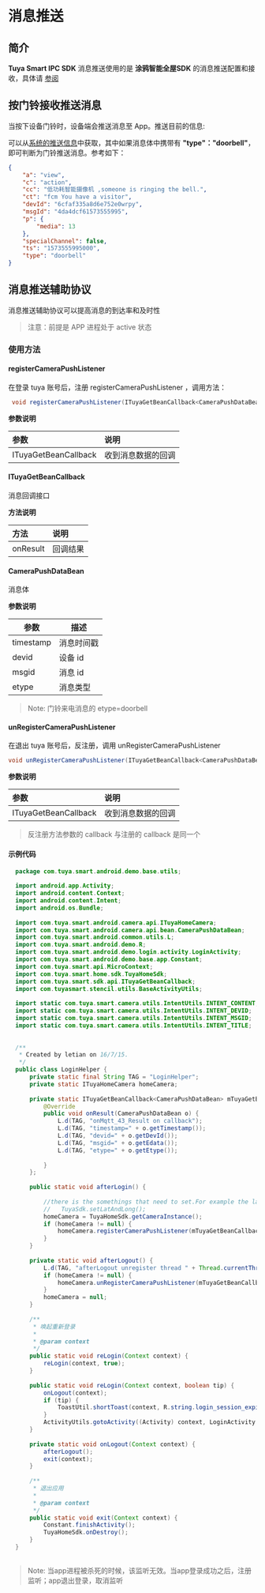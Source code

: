 # 消息推送



## 简介

**Tuya Smart IPC SDK** 消息推送使用的是 **涂鸦智能全屋SDK** 的消息推送配置和接收，具体请 [参阅](https://tuyainc.github.io/tuyasmart_home_android_sdk_doc/zh-hans/resource/MessagePush.html)



## 按门铃接收推送消息

当按下设备门铃时，设备端会推送消息至 App。推送目前的信息:

可以从[系统的推送信息](https://tuyainc.github.io/tuyasmart_home_android_sdk_doc/zh-hans/resource/MessagePush.html)中获取，其中如果消息体中携带有 **"type"："doorbell"**，即可判断为门铃推送消息。参考如下：

```json
{
	"a": "view",
	"c": "action",
	"cc": "低功耗智能摄像机 ,someone is ringing the bell.",
	"ct": "fcm You have a visitor",
	"devId": "6cfaf335a8d6e752e0wrpy",
	"msgId": "4da4dcf61573555995",
	"p": {
		"media": 13
	},
	"specialChannel": false,
	"ts": "1573555995000",
	"type": "doorbell"
}
```



## 消息推送辅助协议

消息推送辅助协议可以提高消息的到达率和及时性

> 注意：前提是 APP 进程处于 active 状态



### 使用方法



#### registerCameraPushListener

在登录 tuya 账号后，注册 registerCameraPushListener ，调用方法：

```java
 void registerCameraPushListener(ITuyaGetBeanCallback<CameraPushDataBean> callback);
```

**参数说明**

| 参数                 | 说明               |
| :-------------------- | :------------------ |
| ITuyaGetBeanCallback | 收到消息数据的回调 |



#### ITuyaGetBeanCallback 

消息回调接口

**方法说明**

| 方法     | 说明     |
| :-------- | :-------- |
| onResult | 回调结果 |



#### CameraPushDataBean

 消息体

**参数说明**

| 参数      | 描述       |
| --------- | ---------- |
| timestamp | 消息时间戳 |
| devid     | 设备 id    |
| msgid     | 消息 id    |
| etype     | 消息类型   |

> Note: 门铃来电消息的 etype=doorbell 



#### unRegisterCameraPushListener

在退出 tuya 账号后，反注册，调用 unRegisterCameraPushListener

```java
void unRegisterCameraPushListener(ITuyaGetBeanCallback<CameraPushDataBean> callback);
```

**参数说明**

| 参数                 | 说明               |
| :-------------------- | :------------------ |
| ITuyaGetBeanCallback | 收到消息数据的回调 |

> 反注册方法参数的 callback 与注册的 callback 是同一个



#### 示例代码

 ```java
   package com.tuya.smart.android.demo.base.utils;
   
   import android.app.Activity;
   import android.content.Context;
   import android.content.Intent;
   import android.os.Bundle;
   
   import com.tuya.smart.android.camera.api.ITuyaHomeCamera;
   import com.tuya.smart.android.camera.api.bean.CameraPushDataBean;
   import com.tuya.smart.android.common.utils.L;
   import com.tuya.smart.android.demo.R;
   import com.tuya.smart.android.demo.login.activity.LoginActivity;
   import com.tuya.smart.android.demo.base.app.Constant;
   import com.tuya.smart.api.MicroContext;
   import com.tuya.smart.home.sdk.TuyaHomeSdk;
   import com.tuya.smart.sdk.api.ITuyaGetBeanCallback;
   import com.tuyasmart.stencil.utils.BaseActivityUtils;
   
   import static com.tuya.smart.camera.utils.IntentUtils.INTENT_CONTENT;
   import static com.tuya.smart.camera.utils.IntentUtils.INTENT_DEVID;
   import static com.tuya.smart.camera.utils.IntentUtils.INTENT_MSGID;
   import static com.tuya.smart.camera.utils.IntentUtils.INTENT_TITLE;
   
   
   /**
    * Created by letian on 16/7/15.
    */
   public class LoginHelper {
       private static final String TAG = "LoginHelper";
       private static ITuyaHomeCamera homeCamera;
   
       private static ITuyaGetBeanCallback<CameraPushDataBean> mTuyaGetBeanCallback = new ITuyaGetBeanCallback<CameraPushDataBean>() {
           @Override
           public void onResult(CameraPushDataBean o) {
               L.d(TAG, "onMqtt_43_Result on callback");
               L.d(TAG, "timestamp=" + o.getTimestamp());
               L.d(TAG, "devid=" + o.getDevId());
               L.d(TAG, "msgid=" + o.getEdata());
               L.d(TAG, "etype=" + o.getEtype());
   
           }
       };
   
       public static void afterLogin() {
   
           //there is the somethings that need to set.For example the lat and lon;
           //   TuyaSdk.setLatAndLong();
           homeCamera = TuyaHomeSdk.getCameraInstance();
           if (homeCamera != null) {
               homeCamera.registerCameraPushListener(mTuyaGetBeanCallback);
           }
       }
   
       private static void afterLogout() {
           L.d(TAG, "afterLogout unregister thread " + Thread.currentThread().getName());
           if (homeCamera != null) {
               homeCamera.unRegisterCameraPushListener(mTuyaGetBeanCallback);
           }
           homeCamera = null;
       }
   
       /**
        * 唤起重新登录
        *
        * @param context
        */
       public static void reLogin(Context context) {
           reLogin(context, true);
       }
   
       public static void reLogin(Context context, boolean tip) {
           onLogout(context);
           if (tip) {
               ToastUtil.shortToast(context, R.string.login_session_expired);
           }
           ActivityUtils.gotoActivity((Activity) context, LoginActivity.class, ActivityUtils.ANIMATE_FORWARD, true);
       }
   
       private static void onLogout(Context context) {
           afterLogout();
           exit(context);
       }
   
       /**
        * 退出应用
        *
        * @param context
        */
       public static void exit(Context context) {
           Constant.finishActivity();
           TuyaHomeSdk.onDestroy();
       }
   }
   
 ```

> Note: 当app进程被杀死的时候，该监听无效。当app登录成功之后，注册监听；app退出登录，取消监听
